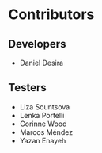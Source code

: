 # Contributors
## Developers
- Daniel Desira

## Testers
- Liza Sountsova
- Lenka Portelli
- Corinne Wood
- Marcos Méndez
- Yazan Enayeh